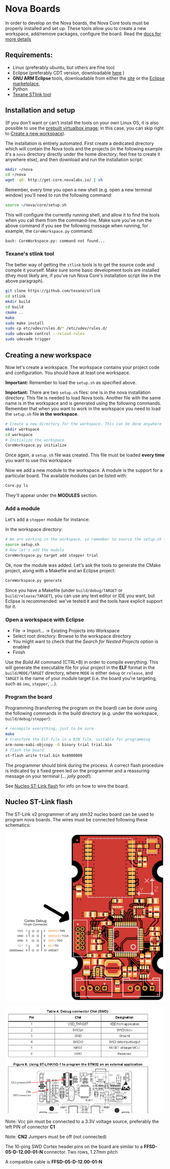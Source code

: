 # Nova Boards

In order to develop on the Nova boards, the Nova Core tools must be
properly installed and set up.  These tools allow you to create a new
workspace, add/remove packages, configure the board.  Read
the [docs for more details](http://docs.novalabs.io)

## Requirements:

- Linux (preferably ubuntu, but others are fine too)
- Eclipse (preferably CDT version, downloadable [here](http://www.eclipse.org/downloads/packages/eclipse-ide-cc-developers/mars2) )
- **GNU ARM Eclipse** tools, downloadable from either the [site](http://gnuarmeclipse.github.io/) or the [Eclipse marketplace](https://marketplace.eclipse.org/content/gnu-arm-eclipse),
- Python
- [Texane STlink tool](https://github.com/texane/stlink) 

## Installation and setup

(If you don't want or can't install the tools on your own Linux OS, it
is also possible to use
the [prebuilt virtualbox image](nova_vbox_image.md); in this case, you
can skip right to [Create a new workspace](#Create_a_new_workspace)).

The installation is entirely automated.  First create a dedicated
directory which will contain the Nova tools and the projects (in the
following example it's a `nova` directory directly under the home
directory; feel free to create it anywhere else), and then download
and run the installation script:

```sh
mkdir ~/nova
cd ~/nova
wget -qO- http://get-core.novalabs.io/ | sh
```

Remember, every time you open a new shell (e.g. open a new terminal
window) you'll need to run the following command:

```sh
source ~/nova/core/setup.sh
```

This will configure the currently running shell, and allow it to find
the tools when you call them from the command-line.  Make sure you've
run the above command if you see the following message when running,
for example, the `CoreWorkspace.py` command:

```
bash: CoreWorkspace.py: command not found...
```

### Texane's stlink tool

The better way of getting the `stlink` tools is to get the source code
and compile it yourself.  Make sure some basic development tools are
installed (they most likely are, if you've run Nova Core's
installation script like in the above paragraph).

```sh
git clone https://github.com/texane/stlink
cd stlink
mkdir build
cd build
cmake ..
make
sudo make install
sudo cp etc/udev/rules.d/* /etc/udev/rules.d/
sudo udevadm control --reload-rules
sudo udevadm trigger
```

## Creating a new workspace

Now let's create a workspace. The workspace contains your project code and configuration. You should have at least one workspace.

**Important:** Remember to load the `setup.sh` as specified above.

**Important:** There are two `setup.sh` files: one is in the nova installation directory. This file is needed to load Nova tools. Another file with the same name is in the workspace and is generated using the following commands. Remember that when you want to work in the workspace you need to load the `setup.sh` file **in the workspace**.

```bash
# Create a new directory for the workspace. This can be done anywhere
mkdir workspace
cd workspace
# Initialize the workspace
CoreWorkspace.py initialize
```

Once again, a `setup.sh` file was created. This file must be loaded **every time** you want to use this workspace

Now we add a new module to the workspace. A module is the support for a particular board. The available modules can be listed with:

```bash
Core.py ls
```

They'll appear under the **MODULES** section.

### Add a module

Let's add a `stepper` module for instance:

In the workspace directory:

```bash
# We are working in the workspace, so remember to source the setup.sh file
source setup.sh
# Now let's add the module
CoreWorkspace.py target add stepper trial
```

Ok, now the module was added. Let's ask the tools to generate the CMake project, along with a Makefile and an Eclipse project:

```bash
CoreWorkspace.py generate
```

Since you have a Makefile (under `build/debug/TARGET` or
`build/release/TARGET`), you can use any text editor or IDE you want,
but Eclipse is recommended: we've tested it and the tools have
explicit support for it.

### Open a workspace with Eclipse

- File -> Import... -> Existing Projects into Workspace 
- Select root directory: Browse to the workspace directory
- You might want to check that the *Search for Nested Projects* option is enabled
- Finish

Use the *Build All* command (CTRL+B) in order to compile
everything. This will generate the executable file for your project in
the **ELF** format in the `build/MODE/TARGET` directory, where `MODE`
is either `debug` or `release`, and `TARGET` is the name of your
module target (i.e. the board you're targeting, such as `imu`,
`stepper`, ...).

### Program the board

Programming (transferring the program on the board) can be done using
the following commands in the build directory (e.g. under the
workspace, `build/debug/stepper`):

```bash
# recompile everything, just to be sure
make
# transform the ELF file in a BIN file, suitable for programming
arm-none-eabi-objcopy -O binary trial trial.bin
# flash the board
st-flash write trial.bin 0x8000000
```

The programmer should blink during the process. A correct flash procedure is indicated by a fixed green led on the programmer and a reassuring message on your terminal (*... jolly good!*).

See [Nucleo ST-Link flash](#Nucleo_ST-Link_flash) for info on how to wire the board.

## Nucleo ST-Link flash

The ST-Link v2 programmer of any stm32 nucleo board can be used to program nova boards. The wires must be connected following these schematics:


![Nova cortex 10pin jtag](/uploads/nova_cortex_jtag.png)

![Stlink2 swd](/uploads/swd_nucleo_stlink2.png)

Note: Vcc pin must be connected to a 3.3V voltage source, preferably the left PIN of connector **C1**

Note: **CN2** Jumpers must be off (not connected) 

The 10-ping SWD Cortex header pins  on the board are similar to a **FFSD-05-D-12.00-01-N** connector. Two rows, 1.27mm pitch

A compatible cable is	**FFSD-05-D-12.00-01-N**
